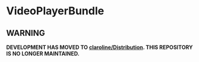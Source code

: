 # VideoPlayerBundle

WARNING
-------

**DEVELOPMENT HAS MOVED TO [claroline/Distribution](http://github.com/claroline/Distribution). THIS REPOSITORY IS NO LONGER MAINTAINED.**
